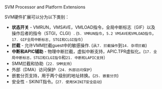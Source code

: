 SVM Processor and Platform Extensions

SVM硬件扩展可以分为以下类别：
* **状态开关** - VMRUN，VMSAVE，VMLOAD指令，全局中断标志（GIF）以及操作后者的指令（STGI，CLGI）. (`5. VMRUN指令`，`5.2 VMSAVE和VMLOAD指令`，`17. GIF全局中断标志, STGI和CLGI指令`）
* **拦截** - 允许VMM拦截guest中的敏感操作. (从`7. 拦截操作`到`14. 杂项拦截`)
* **中断和APIC辅助** - 物理中断拦截，虚拟中断支持，APIC.TPR虚拟化。(`17. 全局中断标志，STGI和CLGI指令`和`21. 中断和LAPIC支持`）
* SMM拦截和协助（`22. SMM支持`）
* 外部（DMA）访问保护（`24. 外部访问保护`）
* 嵌套分页支持，用于两个级别的地址转换。(`25. 嵌套分页`)
* 安全性 - SKINIT指令。(`27. 使用SKINIT安全启动`)